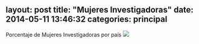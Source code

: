 layout: post
title:  "Mujeres Investigadoras"
date:   2014-05-11 13:46:32
categories: principal
---

<p> Porcentaje de Mujeres Investigadoras por país
<IMG SRC="D:\ALEXANDRA ~\U. de Chile\Ramos (PRIMER SEMESTRE)\Computación\Tarea 1 (PLAZO 10 y 17 DE MAYO)\grafico.jpg">
</p>
